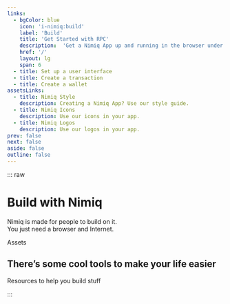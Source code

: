 ```yaml
---
links:
  - bgColor: blue
    icon: 'i-nimiq:build'
    label: 'Build'
    title: 'Get Started with RPC'
    description:  'Get a Nimiq App up and running in the browser under 5 minutes.'
    href: '/'
    layout: lg
    span: 6
  - title: Set up a user interface
  - title: Create a transaction
  - title: Create a wallet
assetsLinks:
  - title: Nimiq Style
    description: Creating a Nimiq App? Use our style guide.
  - title: Nimiq Icons
    description: Use our icons in your app.
  - title: Nimiq Logos
    description: Use our logos in your app.
prev: false
next: false
aside: false
outline: false
---
```


::: raw
# Build with Nimiq 

Nimiq is made for people to build on it.<br/>You just need a browser and Internet.

<GridLinks mt-64 :items="$frontmatter.links" />

<div label mb-8 mt-136 text-darkblue-50>Assets</div>

## There’s some cool tools to make your life easier

Resources to help you build stuff

<GridLinks mt-64 :items="$frontmatter.assetsLinks" />
:::
